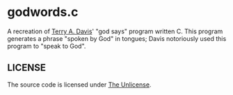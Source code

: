 # godwords.c

A recreation of [Terry A. Davis](https://en.wikipedia.org/wiki/Terry_A._Davis)' "god says" program written C. This program generates a phrase "spoken by God" in tongues; Davis notoriously used this program to "speak to God".

## LICENSE

The source code is licensed under [The Unlicense](LICENSE.md).
